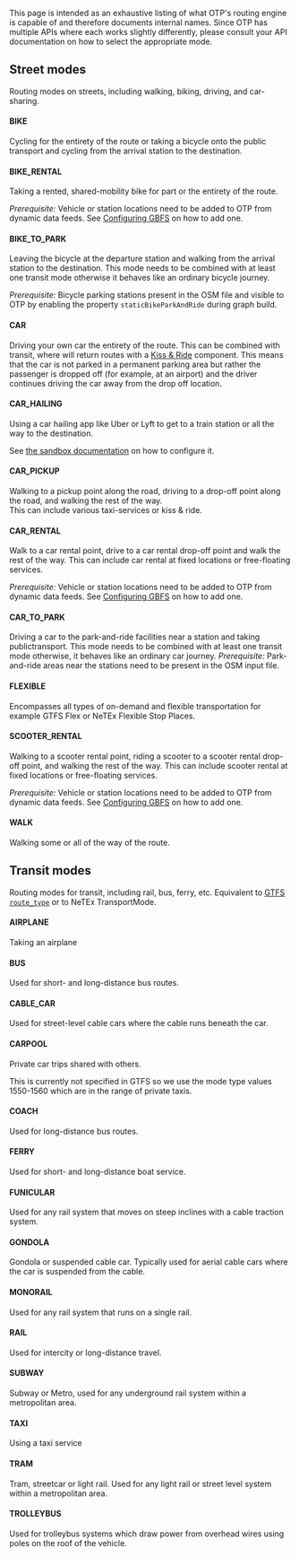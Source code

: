 This page is intended as an exhaustive listing of what OTP's routing engine is capable of and 
therefore documents internal names. Since OTP has multiple APIs where each works slightly differently,
please consult your API documentation on how to select the appropriate mode.

<!-- street-modes BEGIN -->
<!-- NOTE! This section is auto-generated. Do not change, change doc in code instead. -->

<h2 id="Street modes">Street modes</h2>

Routing modes on streets, including walking, biking, driving, and car-sharing.

<h4 id="BIKE">BIKE</h4>

Cycling for the entirety of the route or taking a bicycle onto the public transport and cycling from the arrival station to the destination.

<h4 id="BIKE_RENTAL">BIKE_RENTAL</h4>

Taking a rented, shared-mobility bike for part or the entirety of the route.

_Prerequisite:_ Vehicle or station locations need to be added to OTP from dynamic data feeds.
See [Configuring GBFS](UpdaterConfig.md#gbfs-vehicle-rental-systems) on how to add one.


<h4 id="BIKE_TO_PARK">BIKE_TO_PARK</h4>

Leaving the bicycle at the departure station and walking from the arrival station to the destination.
This mode needs to be combined with at least one transit mode otherwise it behaves like an ordinary bicycle journey.

_Prerequisite:_ Bicycle parking stations present in the OSM file and visible to OTP by enabling the property `staticBikeParkAndRide` during graph build.


<h4 id="CAR">CAR</h4>

Driving your own car the entirety of the route.
This can be combined with transit, where will return routes with a [Kiss & Ride](https://en.wikipedia.org/wiki/Park_and_ride#Kiss_and_ride_/_kiss_and_fly) component.
This means that the car is not parked in a permanent parking area but rather the passenger is dropped off (for example, at an airport) and the driver continues driving the car away from the drop off location.


<h4 id="CAR_HAILING">CAR_HAILING</h4>

Using a car hailing app like Uber or Lyft to get to a train station or all the way to the destination.

See [the sandbox documentation](sandbox/RideHailing.md) on how to configure it.


<h4 id="CAR_PICKUP">CAR_PICKUP</h4>

Walking to a pickup point along the road, driving to a drop-off point along the road, and walking the rest of the way. <br/> This can include various taxi-services or kiss & ride.

<h4 id="CAR_RENTAL">CAR_RENTAL</h4>

Walk to a car rental point, drive to a car rental drop-off point and walk the rest of the way.
This can include car rental at fixed locations or free-floating services.

_Prerequisite:_ Vehicle or station locations need to be added to OTP from dynamic data feeds.
See [Configuring GBFS](UpdaterConfig.md#gbfs-vehicle-rental-systems) on how to add one.


<h4 id="CAR_TO_PARK">CAR_TO_PARK</h4>

Driving a car to the park-and-ride facilities near a station and taking publictransport.
This mode needs to be combined with at least one transit mode otherwise, it behaves like an ordinary car journey.
_Prerequisite:_ Park-and-ride areas near the stations need to be present in the OSM input file.


<h4 id="FLEXIBLE">FLEXIBLE</h4>

Encompasses all types of on-demand and flexible transportation for example GTFS Flex or NeTEx Flexible Stop Places.

<h4 id="SCOOTER_RENTAL">SCOOTER_RENTAL</h4>

Walking to a scooter rental point, riding a scooter to a scooter rental drop-off point, and walking the rest of the way.
This can include scooter rental at fixed locations or free-floating services.

_Prerequisite:_ Vehicle or station locations need to be added to OTP from dynamic data feeds.
See [Configuring GBFS](UpdaterConfig.md#gbfs-vehicle-rental-systems) on how to add one.


<h4 id="WALK">WALK</h4>

Walking some or all of the way of the route.


<!-- street-modes END -->

<!-- transit-modes BEGIN -->
<!-- NOTE! This section is auto-generated. Do not change, change doc in code instead. -->

<h2 id="Transit modes">Transit modes</h2>

Routing modes for transit, including rail, bus, ferry, etc. Equivalent to [GTFS `route_type`](https://developers.google.com/transit/gtfs/reference/#routestxt) or to NeTEx TransportMode. 

<h4 id="AIRPLANE">AIRPLANE</h4>

Taking an airplane

<h4 id="BUS">BUS</h4>

Used for short- and long-distance bus routes.

<h4 id="CABLE_CAR">CABLE_CAR</h4>

Used for street-level cable cars where the cable runs beneath the car.

<h4 id="CARPOOL">CARPOOL</h4>

Private car trips shared with others.

This is currently not specified in GTFS so we use the mode type values 1550-1560 which are in the range of private taxis.


<h4 id="COACH">COACH</h4>

Used for long-distance bus routes.

<h4 id="FERRY">FERRY</h4>

Used for short- and long-distance boat service.

<h4 id="FUNICULAR">FUNICULAR</h4>

Used for any rail system that moves on steep inclines with a cable traction system.

<h4 id="GONDOLA">GONDOLA</h4>

Gondola or suspended cable car. Typically used for aerial cable cars where the car is suspended from the cable.

<h4 id="MONORAIL">MONORAIL</h4>

Used for any rail system that runs on a single rail.

<h4 id="RAIL">RAIL</h4>

Used for intercity or long-distance travel.

<h4 id="SUBWAY">SUBWAY</h4>

Subway or Metro, used for any underground rail system within a metropolitan area.

<h4 id="TAXI">TAXI</h4>

Using a taxi service

<h4 id="TRAM">TRAM</h4>

Tram, streetcar or light rail. Used for any light rail or street level system within a metropolitan area.

<h4 id="TROLLEYBUS">TROLLEYBUS</h4>

Used for trolleybus systems which draw power from overhead wires using poles on the roof of the vehicle.


<!-- transit-modes END -->
